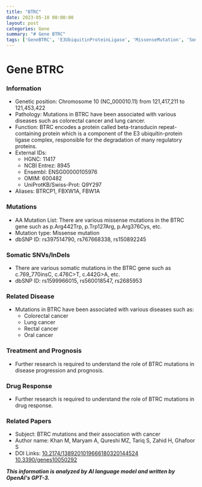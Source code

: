```yaml
---
title: "BTRC"
date: 2023-05-10 00:00:00
layout: post
categories: Gene
summary: "# Gene BTRC"
tags: ['GeneBTRC', 'E3UbiquitinProteinLigase', 'MissenseMutation', 'SomaticMutations', 'ColorectalCancer', 'LungCancer', 'DrugResponse', 'CancerResearch']
---
```


# Gene BTRC

### Information

- Genetic position: Chromosome 10 (NC_000010.11) from 121,417,211 to 121,453,422
- Pathology: Mutations in BTRC have been associated with various diseases such as colorectal cancer and lung cancer.
- Function: BTRC encodes a protein called beta-transducin repeat-containing protein which is a component of the E3 ubiquitin-protein ligase complex, responsible for the degradation of many regulatory proteins.
- External IDs: 
    - HGNC: 11417
    - NCBI Entrez: 8945
    - Ensembl: ENSG00000105976
    - OMIM: 600482
    - UniProtKB/Swiss-Prot: Q9Y297
- Aliases: BTRCP1, FBXW1A, FBW1A

### Mutations

- AA Mutation List: There are various missense mutations in the BTRC gene such as p.Arg442Trp, p.Trp127Arg, p.Arg376Cys, etc.
- Mutation type: Missense mutation
- dbSNP ID: rs397514790, rs767668338, rs150892245

### Somatic SNVs/InDels

- There are various somatic mutations in the BTRC gene such as c.769_770insC, c.476C>T, c.442G>A, etc.
- dbSNP ID: rs1599966015, rs560018547, rs2685953

### Related Disease

- Mutations in BTRC have been associated with various diseases such as:
    - Colorectal cancer
    - Lung cancer
    - Rectal cancer
    - Oral cancer

### Treatment and Prognosis

- Further research is required to understand the role of BTRC mutations in disease progression and prognosis.

### Drug Response

- Further research is required to understand the role of BTRC mutations in drug response.

### Related Papers

- Subject: BTRC mutations and their association with cancer
- Author name: Khan M, Maryam A, Qureshi MZ, Tariq S, Zahid H, Ghafoor S
- DOI Links: [10.2174/1389201019666180320144524]([Click](https://doi.org/10.2174/1389201019666180320144524),) [10.3390/genes10050292]([Click](https://doi.org/10.3390/genes10050292))

**_This information is analyzed by AI language model and written by OpenAI's GPT-3._**